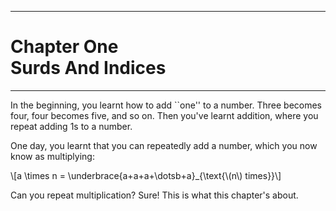 

-----

# Chapter One<br />Surds And Indices

-----


In the beginning, you learnt how to add ``one'' to a number. Three becomes four, four becomes five, and so on. Then you've learnt addition, where you repeat adding 1s to a number.

One day, you learnt that you can repeatedly add a number, which you now know as multiplying:

\\[a \times n = \underbrace{a+a+a+\dotsb+a}_{\text{\\(n\\) times}}\\]

Can you repeat multiplication? Sure! This is what this chapter's about.
